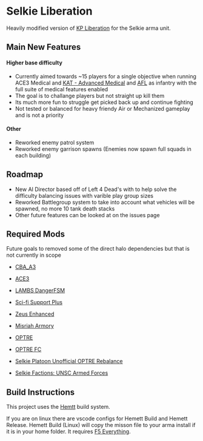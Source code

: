 # Selkie Liberation

Heavily modified version of [KP Liberation](https://github.com/KillahPotatoes/KP-Liberation) for the Selkie arma unit.

## Main New Features
#### Higher base difficulty 
- Currently aimed towards ~15 players for a single objective when running ACE3 Medical and [KAT - Advanced Medical](https://steamcommunity.com/workshop/filedetails/?id=2020940806) and [AFL](https://steamcommunity.com/sharedfiles/filedetails/?id=351398948) as infantry with the full suite of medical features enabled
- The goal is to challange players but not straight up kill them
- Its much more fun to struggle get picked back up and continue fighting
- Not tested or balanced for heavy friendy Air or Mechanized gameplay and is not a priority
#### Other
- Reworked enemy patrol system
- Reworked enemy garrison spawns (Enemies now spawn full squads in each building)

## Roadmap
- New AI Director based off of Left 4 Dead's with to help solve the difficulty balancing issues with varible play group sizes
- Reworked Battlegroup system to take into account what vehicles will be spawned, no more 10 tank death stacks
- Other future features can be looked at on the issues page

## Required Mods
Future goals to removed some of the direct halo dependencies but that is not currently in scope

- [CBA_A3](https://steamcommunity.com/sharedfiles/filedetails/?id=450814997)
- [ACE3](https://steamcommunity.com/sharedfiles/filedetails/?id=2522638637)
- [LAMBS DangerFSM](https://steamcommunity.com/sharedfiles/filedetails/?id=1858075458)
- [Sci-fi Support Plus](https://steamcommunity.com/sharedfiles/filedetails/?id=2918542818)
- [Zeus Enhanced](https://steamcommunity.com/workshop/filedetails/?id=1779063631)
- [Misriah Armory](https://steamcommunity.com/workshop/filedetails/?id=2901732103)
- [OPTRE](https://steamcommunity.com/workshop/filedetails/?id=769440155)
- [OPTRE FC](https://steamcommunity.com/workshop/filedetails/?id=1572627279)

- [Selkie Platoon Unofficial OPTRE Rebalance](https://steamcommunity.com/workshop/filedetails/?id=3446290834)
- [Selkie Factions: UNSC Armed Forces](https://steamcommunity.com/sharedfiles/filedetails/?id=3561065352)

## Build Instructions

This project uses the [Hemtt](https://hemtt.dev/) build system.

If you are on linux there are vscode configs for Hemett Build and Hemett Release.
Hemett Build (Linux) will copy the misson file to your arma install if it is in your home folder.
It requires [F5 Everything](https://marketplace.visualstudio.com/items?itemName=discretegames.f5anything).